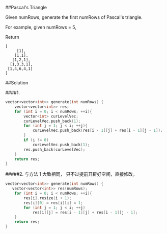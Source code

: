 ﻿##Pascal's Triangle

Given numRows, generate the first numRows of Pascal's triangle.

For example, given numRows = 5,

Return
```
[
     [1],
    [1,1],
   [1,2,1],
  [1,3,3,1],
 [1,4,6,4,1]
]
```

##Solution

####1.
```cpp
vector<vector<int>> generate(int numRows) {
	vector<vector<int>> res;
	for (int i = 0; i < numRows; ++i){
		vector<int> curLevelVec;
		curLevelVec.push_back(1);
		for (int j = 1; j < i; ++j){
			curLevelVec.push_back(res[i - 1][j] + res[i - 1][j - 1]);
		}
		if (i != 0)
			curLevelVec.push_back(1);
		res.push_back(curLevelVec);
	}
	return res;
}
```
#####2.
与方法 1 大致相同， 只不过提前开辟好空间，直接修改。
```cpp
vector<vector<int>> generate(int numRows) {
   vector<vector<int>> res(numRows);
	for (int i = 0; i < numRows; ++i){
		res[i].resize(i + 1);
		res[i][0] = res[i][i] = 1;
		for (int j = 1; j < i; ++j)
			res[i][j] = res[i - 1][j] + res[i - 1][j - 1];
	}
	return res;
}
```